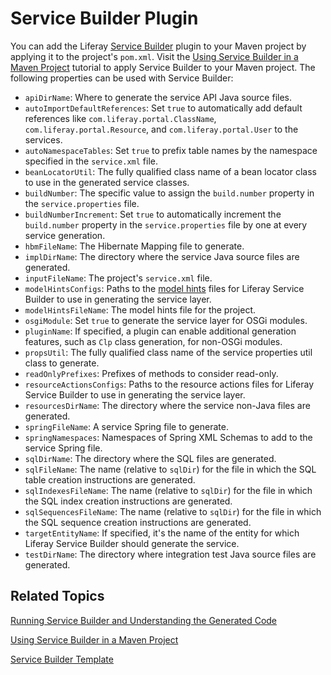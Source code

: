# Service Builder Plugin [](id=service-builder-with-maven)

You can add the Liferay
[Service Builder](/develop/tutorials/-/knowledge_base/7-0/what-is-service-builder)
plugin to your Maven project by applying it to the project's `pom.xml`. Visit
the [Using Service Builder in a Maven Project](/develop/tutorials/-/knowledge_base/7-0/using-service-builder-in-a-maven-project)
tutorial to apply Service Builder to your Maven project. The following
properties can be used with Service Builder: 

- `apiDirName`: Where to generate the service API Java source files.
- `autoImportDefaultReferences`: Set `true` to automatically add default
   references like `com.liferay.portal.ClassName`,
   `com.liferay.portal.Resource`, and `com.liferay.portal.User` to the
   services.
- `autoNamespaceTables`: Set `true` to prefix table names by the namespace
   specified in the `service.xml` file.
- `beanLocatorUtil`: The fully qualified class name of a bean locator class to
   use in the generated service classes.
- `buildNumber`: The specific value to assign the `build.number` property in the
   `service.properties` file.
- `buildNumberIncrement`: Set `true` to automatically increment the
   `build.number` property in the `service.properties` file by one at every
   service generation.
- `hbmFileName`: The Hibernate Mapping file to generate.
- `implDirName`: The directory where the service Java source files are
   generated.
- `inputFileName`: The project's `service.xml` file.
- `modelHintsConfigs`: Paths to the
   [model hints](/develop/tutorials/-/knowledge_base/7-0/customizing-model-entities-with-model-hints)
   files for Liferay Service Builder to use in generating the service layer.
- `modelHintsFileName`: The model hints file for the project.
- `osgiModule`: Set `true` to generate the service layer for OSGi modules.
- `pluginName`: If specified, a plugin can enable additional generation
   features, such as `Clp` class generation, for non-OSGi modules.
- `propsUtil`: The fully qualified class name of the service properties util
   class to generate.
- `readOnlyPrefixes`: Prefixes of methods to consider read-only.
- `resourceActionsConfigs`: Paths to the resource actions files for Liferay
   Service Builder to use in generating the service layer.
- `resourcesDirName`: The directory where the service non-Java files are
   generated.
- `springFileName`: A service Spring file to generate.
- `springNamespaces`: Namespaces of Spring XML Schemas to add to the service
   Spring file.
- `sqlDirName`: The directory where the SQL files are generated.
- `sqlFileName`: The name (relative to `sqlDir`) for the file in which the SQL
   table creation instructions are generated.
- `sqlIndexesFileName`: The name (relative to `sqlDir`) for the file in which
   the SQL index creation instructions are generated.
- `sqlSequencesFileName`: The name (relative to `sqlDir`) for the file in which
   the SQL sequence creation instructions are generated.
- `targetEntityName`: If specified, it's the name of the entity for which
   Liferay Service Builder should generate the service.
- `testDirName`: The directory where integration test Java source files are
   generated.

<!--
- `mergeModelHintsConfigs`: 
- `mergeReadOnlyPrefixes`: 
- `mergeResourceActionsConfigs`: 
-->

## Related Topics  [](id=related-topics)

[Running Service Builder and Understanding the Generated Code](/develop/tutorials/-/knowledge_base/7-0/running-service-builder-and-understanding-the-generated-code)

[Using Service Builder in a Maven Project](/develop/tutorials/-/knowledge_base/7-0/using-service-builder-in-a-maven-project)

[Service Builder Template](/develop/reference/-/knowledge_base/7-0/using-the-service-builder-template)
